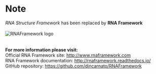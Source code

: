 # Note
*RNA Structure Framework* has been replaced by __RNA Framework__
<br />
<br />
![RNAFramework logo](http://www.rnaframework.com/images/logo_black.png)
<br />  
<br /> 
__For more information please visit:__<br/>
Official RNA Framework site: <http://www.rnaframework.com><br/>
RNA Framework documentation: <http://rnaframework.readthedocs.io/><br/>
GitHub repository: <https://github.com/dincarnato/RNAFramework><br/>